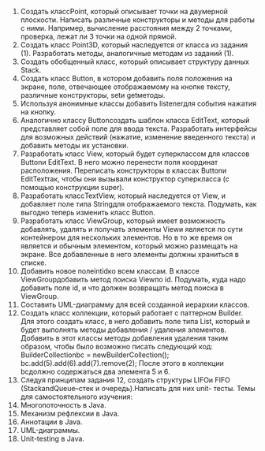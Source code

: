 1. Создать классPoint, который описывает точки на двумерной
плоскости. Написать различные конструкторы и методы для
работы с ними. Например, вычисление расстояния между 2
точками, проверка, лежат ли 3 точки на одной прямой.
2. Создать класс Point3D, который наследуется от класса из
задания (1). Разработать методы, аналогичные методам из
заданий (1).
3. Создать обобщенный класс, который описывает структуру
данных Stack.
4. Создать класс Button, в котором добавить поля положения на
экране, поле, отвечающее отображаемому на кнопке тексту,
различные конструкторы, setи getметоды.
5. Используя анонимные классы добавить listenerдля события
нажатия на кнопку.
6. Аналогично классу Buttonсоздать шаблон класса EditText,
который представляет собой поле для ввода текста.
Разработать интерфейсы для возможных действий (нажатие,
изменение введенного текста) и добавить методы их
установки.
7. Разработать класс View, который будет суперклассом для
классов Buttonи EditText. В него можно перенести поля
координат расположения. Переписать конструкторы в классах
Buttonи EditTextтак, чтобы они вызывали конструктор
суперкласса (с помощью конструкции super).
8. Разработать классTextView, который наследуется от View, и
добавляет поле типа Stringдля отображаемого текста.
Подумать, как выгодно теперь изменить класс Button.
9. Разработать класс ViewGroup, который имеет возможность
добавлять, удалять и получать элементы Viewи является по
сути контейнером для нескольких элементов. Но в то же
время он является и обычным элементом, который можно
размещать на экране. Все добавленные в него элементы
должны храниться в списке.
10. Добавить новое полеintidко всем классам. В классе
ViewGroupдобавить метод поиска Viewпо id. Подумать, куда
надо добавить поле id, и что должен возвращать метод
поиска в ViewGroup.
11. Составить UML-диаграмму для всей созданной иерархии
классов.
12. Создать класс коллекции, который работает с паттерном
Builder. Для этого создать класс, в него добавить поле типа
List, который и будет выполнять методы добавления /
удаления элементов. Добавить в этот классы методы
добавления удаления таким образом, чтобы было возможно
писать следующий код: BuilderCollectionbc =
newBuilderCollection(); bc.add(5).add(6).add(7).remove(2); После
этого в коллекции bcдолжно содержаться два элемента 5 и 6.
13. Следуя принципам задания 12, создать структуры LIFOи
FIFO (StackandQueue–стек и очередь).Написать для них unit-
тесты.
Темы для самостоятельного изучения:
1. Многопоточность в Java.
2. Механизм рефлексии в Java.
3. Аннотации в Java.
4. UML-диаграммы.
5. Unit-testing в Java.
